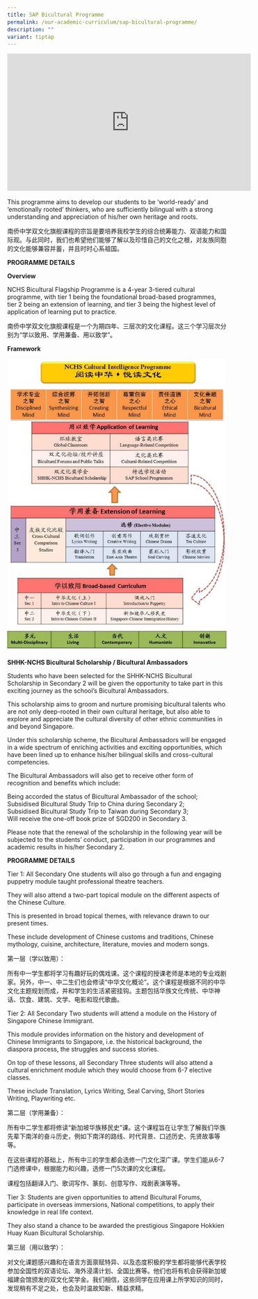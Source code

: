 ```yaml
---
title: SAP Bicultural Programme
permalink: /our-academic-curriculum/sap-bicultural-programme/
description: ""
variant: tiptap
---
```

<iframe width="560" height="315" src="https://www.youtube.com/embed/8InHo4PVCYo" title="YouTube video player" frameborder="0" allow="accelerometer; autoplay; clipboard-write; encrypted-media; gyroscope; picture-in-picture" allowfullscreen=""></iframe>

This programme aims to develop our students to be ‘world-ready’ and ‘emotionally rooted’ thinkers, who are sufficiently bilingual with a strong understanding and appreciation of his/her own heritage and roots.

  

南侨中学双文化旗舰课程的宗旨是要培养我校学生的综合统筹能力、双语能力和国际观。与此同时，我们也希望他们能够了解以及珍惜自己的文化之根，对友族同胞的文化能够兼容并蓄，并且时时心系祖国。

**PROGRAMME DETAILS**

**Overview**

NCHS Bicultural Flagship Programme is a 4-year 3-tiered cultural programme, with tier 1 being the foundational broad-based programmes, tier 2 being an extension of learning, and tier 3 being the highest level of application of learning put to practice.

  

南侨中学双文化旗舰课程是一个为期四年、三层次的文化课程。这三个学习层次分别为“学以致用、学用兼备、用以致学”。

**Framework**

![](/images/NCHS-Cultural-Intelligence-Programme-Framework-2015-review.jpeg)

**SHHK-NCHS Bicultural Scholarship / Bicultural Ambassadors**

  

Students who have been selected for the SHHK-NCHS Bicultural Scholarship in Secondary 2 will be given the opportunity to take part in this exciting journey as the school’s Bicultural Ambassadors.

  

This scholarship aims to groom and nurture promising bicultural talents who are not only deep-rooted in their own cultural heritage, but also able to explore and appreciate the cultural diversity of other ethnic communities in and beyond Singapore.

  

Under this scholarship scheme, the Bicultural Ambassadors will be engaged in a wide spectrum of enriching activities and exciting opportunities, which have been lined up to enhance his/her bilingual skills and cross-cultural competencies.

  

The Bicultural Ambassadors will also get to receive other form of recognition and benefits which include:

  

Being accorded the status of Bicultural Ambassador of the school;
<br>Subsidised Bicultural Study Trip to China during Secondary 2;
<br>Subsidised Bicultural Study Trip to Taiwan during Secondary 3;
<br>Will receive the one-off book prize of SGD200 in Secondary 3.

  

Please note that the renewal of the scholarship in the following year will be subjected to the students’ conduct, participation in our programmes and academic results in his/her Secondary 2.


**PROGRAMME DETAILS**

Tier 1: All Secondary One students will also go through a fun and engaging puppetry module taught professional theatre teachers.

They will also attend a two-part topical module on the different aspects of the Chinese Culture.

This is presented in broad topical themes, with relevance drawn to our present times.

These include development of Chinese customs and traditions, Chinese mythology, cuisine, architecture, literature, movies and modern songs.

  

第一层（学以致用）：

所有中一学生都将学习有趣好玩的偶戏课。这个课程的授课老师是本地的专业戏剧家。另外，中一、中二生们也会修读“中华文化概论”。这个课程是根据不同的中华文化主题规划而成，并和学生的生活紧密挂钩。主题包括华族文化传统、中华神话、饮食、建筑、文学、电影和现代歌曲。

Tier 2: All Secondary Two students will attend a module on the History of Singapore Chinese Immigrant.

This module provides information on the history and development of Chinese Immigrants to Singapore, i.e. the historical background, the diaspora process, the struggles and success stories.

On top of these lessons, all Secondary Three students will also attend a cultural enrichment module which they would choose from 6-7 elective classes.

These include Translation, Lyrics Writing, Seal Carving, Short Stories Writing, Playwriting etc.

  

第二层（学用兼备）：

所有中二学生都将修读“新加坡华族移民史”课。这个课程旨在让学生了解我们华族先辈下南洋的奋斗历史，例如下南洋的路线、时代背景、口述历史、先贤故事等等。

在这些课程的基础上，所有中三的学生都会选修一门文化深广课。学生们能从6-7门选修课中，根据能力和兴趣，选修一门5次课的文化课程。

课程包括翻译入门、歌词写作、篆刻、创意写作、戏剧表演等等。

Tier 3: Students are given opportunities to attend Bicultural Forums, participate in overseas immersions, National competitions, to apply their knowledge in real life context.

They also stand a chance to be awarded the prestigious Singapore Hokkien Huay Kuan Bicultural Scholarship.

  

第三层（用以致学）：

对文化课题感兴趣和在语言方面禀赋特异、以及态度积极的学生都将能够代表学校参加全国性的双语论坛、海外浸濡计划、全国比赛等。他们也将有机会获得新加坡福建会馆颁发的双文化奖学金。我们相信，这些同学在应用课上所学知识的同时，发现稍有不足之处，也会及时温故知新、精益求精。